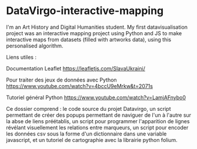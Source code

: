 # DataVirgo-interactive-mapping


I'm an Art History and Digital Humanities student. My first datavisualisation project was an interactive mapping project using Python and JS to make interactive maps from datasets (filled with artworks data), using this personalised algorithm.


Liens utiles :

Documentation Leaflet https://leafletjs.com/SlavaUkraini/

Pour traiter des jeux de données avec Python https://www.youtube.com/watch?v=4bccU9eMrkw&t=2071s

Tutoriel général Python https://www.youtube.com/watch?v=LamjAFnybo0

Ce dossier comprend : le code source du projet Datavirgo, un script permettant de créer des popups permettant de naviguer de l'un à l'autre sur la abse de liens préétablis, un script pour programmer l'apparition de lignes révélant visuellement les relations entre marqueurs, un script pour encoder les données csv sous la forme d'un dictionnaire dans une variable javascript, et un tutoriel de cartographie avec la librairie python folium.
